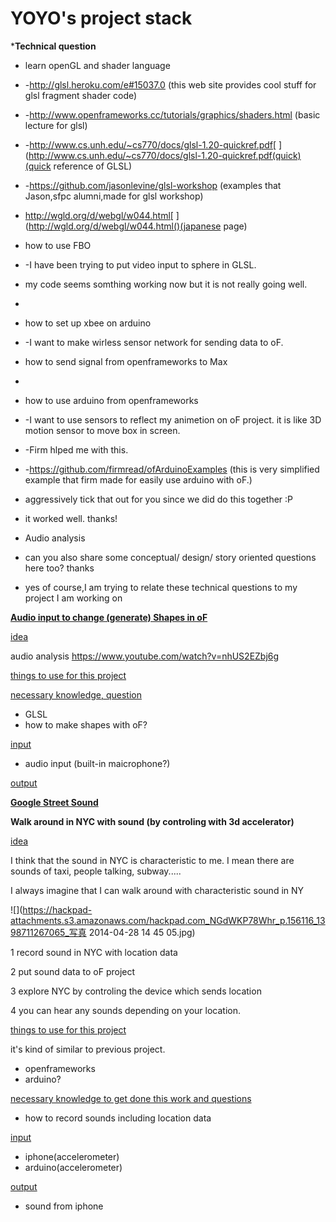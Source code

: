 # YOYO's project stack

***Technical question**

*   learn openGL and shader language

*   -[](http://glsl.heroku.com/e#15037.0)http://glsl.heroku.com/e#15037.0 (this web site provides cool stuff for glsl fragment shader code)
*   -[](http://www.openframeworks.cc/tutorials/graphics/shaders.html)http://www.openframeworks.cc/tutorials/graphics/shaders.html (basic lecture for glsl)
*   -[](http://www.cs.unh.edu/~cs770/docs/glsl-1.20-quickref.pdf)http://www.cs.unh.edu/~cs770/docs/glsl-1.20-quickref.pdf[ ](http://www.cs.unh.edu/~cs770/docs/glsl-1.20-quickref.pdf(quick)(quick reference of GLSL)
*   -[](https://github.com/jasonlevine/glsl-workshop)https://github.com/jasonlevine/glsl-workshop (examples that Jason,sfpc alumni,made for glsl workshop)
*   [](http://wgld.org/d/webgl/w044.html)http://wgld.org/d/webgl/w044.html[ ](http://wgld.org/d/webgl/w044.html()(japanese page)

*   how to use FBO

*   -I have been trying to put video input to sphere in GLSL.
*   my code seems somthing working now but it is not really going well.
*

*   how to set up xbee on arduino

*   -I want to make wirless sensor network for sending data to oF. 

*   how to send signal from openframeworks to Max

*

*   how to use arduino from openframeworks

*   -I want to use sensors to reflect my animetion on oF project. it is like 3D motion sensor to move box in screen.
*   -Firm hlped me with this. 
*   -[](https://github.com/firmread/ofArduinoExamples)https://github.com/firmread/ofArduinoExamples (this is very simplified example that firm made for easily use arduino with oF.)

*   aggressively tick that out for you since we did do this together :P
*   it worked well. thanks!

*   Audio analysis

*   can you also share some conceptual/ design/ story oriented questions here too? thanks
*   yes of course,I am trying to relate these technical questions to my project I am working on 

**<u>Audio input to change (generate) Shapes in oF</u>**

<u>idea</u>

audio analysis [](https://www.youtube.com/watch?v=nhUS2EZbj6g)https://www.youtube.com/watch?v=nhUS2EZbj6g

<u>things to use for this project</u>

<u>necessary knowledge, question</u>

*   GLSL
*   how to make shapes with oF?

<u>input</u>

*   audio input (built-in maicrophone?)

<u>output</u>

**<u>Google Street Sound</u>**

**Walk around in NYC with sound (by controling with 3d accelerator)**

<u>idea </u>

I think that the sound in NYC is characteristic to me. I mean there are sounds of taxi, people talking, subway.....

I always imagine that I can walk around with characteristic sound in NY

![](https://hackpad-attachments.s3.amazonaws.com/hackpad.com_NGdWKP78Whr_p.156116_1398711267065_写真 2014-04-28 14 45 05.jpg)

1 record sound in NYC with location data

2 put sound data to oF project

3 explore NYC by controling the device which sends location

4 you can hear any sounds depending on your location.

<u>things to use for this project</u>

it's kind of similar to previous project.

*   openframeworks
*   arduino?

<u>necessary knowledge to get done this work and questions</u>

*   how to record sounds including location data

<u>input</u>

*   iphone(accelerometer)
*   arduino(accelerometer)

<u>output</u>

*   sound from iphone